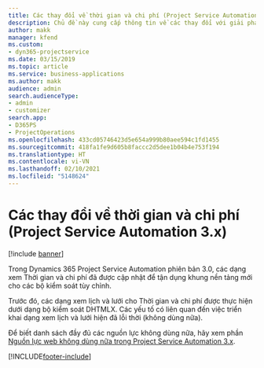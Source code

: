 ```yaml
---
title: Các thay đổi về thời gian và chi phí (Project Service Automation 3.x)
description: Chủ đề này cung cấp thông tin về các thay đổi với giải pháp cho Thời gian và chi phí.
author: makk
manager: kfend
ms.custom:
- dyn365-projectservice
ms.date: 03/15/2019
ms.topic: article
ms.service: business-applications
ms.author: makk
audience: admin
search.audienceType:
- admin
- customizer
search.app:
- D365PS
- ProjectOperations
ms.openlocfilehash: 433cd05746423d5e654a999b80aee594c1fd1455
ms.sourcegitcommit: 418fa1fe9d605b8faccc2d5dee1b04b4e753f194
ms.translationtype: HT
ms.contentlocale: vi-VN
ms.lasthandoff: 02/10/2021
ms.locfileid: "5148624"
---
```

# <a name="time-and-expense-changes-project-service-automation-3x"></a>Các thay đổi về thời gian và chi phí (Project Service Automation 3.x)

[!include [banner](../../includes/psa-now-project-operations.md)]

Trong Dynamics 365 Project Service Automation phiên bản 3.0, các dạng xem Thời gian và chi phí đã được cập nhật để tận dụng khung nền tảng mới cho các bộ kiểm soát tùy chỉnh.

Trước đó, các dạng xem lịch và lưới cho Thời gian và chi phí được thực hiện dưới dạng bộ kiểm soát DHTMLX. Các yếu tố có liên quan đến việc triển khai dạng xem lịch và lưới hiện đã lỗi thời (không dùng nữa).

Để biết danh sách đầy đủ các nguồn lực không dùng nữa, hãy xem phần [Nguồn lực web không dùng nữa trong Project Service Automation 3.x](web-resources-deprecated-v3.x.md).


[!INCLUDE[footer-include](../../includes/footer-banner.md)]